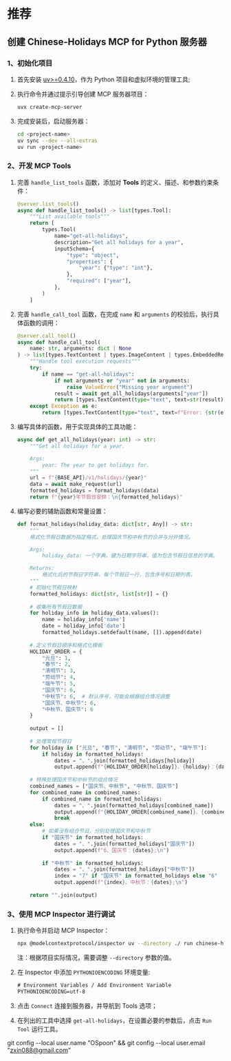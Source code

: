 # 推荐

## 创建 Chinese-Holidays MCP for Python 服务器

### 1、初始化项目
1. 首先安装 [uv>=0.4.10](https://docs.astral.sh/uv/)，作为 Python 项目和虚拟环境的管理工具;

2. 执行命令并通过提示引导创建 MCP 服务器项目：
    ```bash
    uvx create-mcp-server
    ```

3. 完成安装后，启动服务器：
    ```bash
    cd <project-name>
    uv sync --dev --all-extras
    uv run <project-name>
    ```

### 2、开发 MCP Tools
1. 完善 `handle_list_tools` 函数，添加对 **Tools** 的定义、描述、和参数约束条件：
    ```python
    @server.list_tools()
    async def handle_list_tools() -> list[types.Tool]:
        """List available tools"""
        return [
            types.Tool(
                name="get-all-holidays",
                description="Get all holidays for a year",
                inputSchema={
                    "type": "object",
                    "properties": {
                        "year": {"type": "int"},
                    },
                    "required": ["year"],
                },
            )
        ]
    ```

2. 完善 `handle_call_tool` 函数，在完成 `name` 和 `arguments` 的校验后，执行具体函数的调用：
    ```python
    @server.call_tool()
    async def handle_call_tool(
        name: str, arguments: dict | None
    ) -> list[types.TextContent | types.ImageContent | types.EmbeddedResource]:
        """Handle tool execution requests"""
        try:
            if name == "get-all-holidays":
                if not arguments or "year" not in arguments:
                    raise ValueError("Missing year argument")
                result = await get_all_holidays(arguments["year"])
                return [types.TextContent(type="text", text=str(result))]
        except Exception as e:
            return [types.TextContent(type="text", text=f"Error: {str(e)}")]
    ```

3. 编写具体的函数，用于实现具体的工具功能：
    ```python
    async def get_all_holidays(year: int) -> str:
        """Get all holidays for a year.

        Args:
            year: The year to get holidays for.
        """
        url = f"{BASE_API}/v1/holidays/{year}"
        data = await make_request(url)
        formatted_holidays = format_holidays(data)
        return f"{year}年节假日安排：\n{formatted_holidays}"
    ```

4. 编写必要的辅助函数和常量设置：
    ```python
    def format_holidays(holiday_data: dict[str, Any]) -> str:
        """
        格式化节假日数据为指定格式，处理国庆节和中秋节的合并与分开情况。

        Args:
            holiday_data: 一个字典，键为日期字符串，值为包含节假日信息的字典。

        Returns:
            格式化后的节假日字符串，每个节假日一行，包含序号和日期列表。
        """
        # 初始化节假日映射
        formatted_holidays: dict[str, list[str]] = {}
        
        # 收集所有节假日数据
        for holiday_info in holiday_data.values():
            name = holiday_info['name']
            date = holiday_info['date']
            formatted_holidays.setdefault(name, []).append(date)
        
        # 定义节假日顺序和格式化模板
        HOLIDAY_ORDER = {
            "元旦": 1,
            "春节": 2,
            "清明节": 3,
            "劳动节": 4,
            "端午节": 5,
            "国庆节": 6,
            "中秋节": 6,  # 默认序号，可能会根据组合情况调整
            "国庆节、中秋节": 6,
            "中秋节、国庆节": 6
        }
        
        output = []
        
        # 处理常规节假日
        for holiday in ["元旦", "春节", "清明节", "劳动节", "端午节"]:
            if holiday in formatted_holidays:
                dates = "、".join(formatted_holidays[holiday])
                output.append(f"{HOLIDAY_ORDER[holiday]}、{holiday}：{dates};\n")
        
        # 特殊处理国庆节和中秋节的组合情况
        combined_names = ["国庆节、中秋节", "中秋节、国庆节"]
        for combined_name in combined_names:
            if combined_name in formatted_holidays:
                dates = "、".join(formatted_holidays[combined_name])
                output.append(f"{HOLIDAY_ORDER[combined_name]}、{combined_name}：{dates};\n")
                break
        else:
            # 如果没有组合节日，分别处理国庆节和中秋节
            if "国庆节" in formatted_holidays:
                dates = "、".join(formatted_holidays["国庆节"])
                output.append(f"6、国庆节：{dates};\n")
            
            if "中秋节" in formatted_holidays:
                dates = "、".join(formatted_holidays["中秋节"])
                index = "7" if "国庆节" in formatted_holidays else "6"
                output.append(f"{index}、中秋节：{dates};\n")
        
        return "".join(output)
    ```

### 3、使用 MCP Inspector 进行调试

1. 执行命令并启动 MCP Inspector：
    ```bash
    npx @modelcontextprotocol/inspector uv --directory ./ run chinese-holidays
    ```
    注：根据项目实际情况，需要调整 `--directory` 参数的值。

2. 在 Inspector 中添加 `PYTHONIOENCODING` 环境变量:

    ```txt
    # Environment Variables / Add Environment Variable
    PYTHONIOENCODING=utf-8
    ```
3. 点击 `Connect` 连接到服务器，并导航到 Tools 选项；

4. 在列出的工具中选择 `get-all-holidays`，在设置必要的参数后，点击 `Run Tool` 运行工具。

git config --local user.name "OSpoon" && git config --local user.email "zxin088@gmail.com"